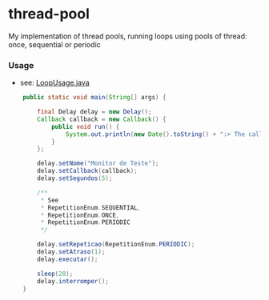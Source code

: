 # thread-pool

My implementation of thread pools, running loops using pools of thread: once, sequential or periodic

### Usage

 - see: [LoopUsage.java](https://github.com/fabriciojf/thread-pool/blob/main/src/main/java/com/fabriciojf/threadpool/LoopUsage.java)

```java
    public static void main(String[] args) {

        final Delay delay = new Delay();
        Callback callback = new Callback() {
            public void run() {
                System.out.println(new Date().toString() + ":> The callback runs");
            }
        };

        delay.setNome("Monitor de Teste");
        delay.setCallback(callback);
        delay.setSegundos(5);

        /**
         * See 
         * RepetitionEnum.SEQUENTIAL,  
         * RepetitionEnum.ONCE,  
         * RepetitionEnum.PERIODIC
         */ 

        delay.setRepeticao(RepetitionEnum.PERIODIC);
        delay.setAtraso(1);
        delay.executar();

        sleep(20);
        delay.interromper();
    }
``` 
